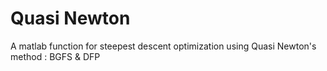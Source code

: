 # Quasi Newton
A matlab function for steepest descent optimization using Quasi Newton's method : BGFS & DFP
